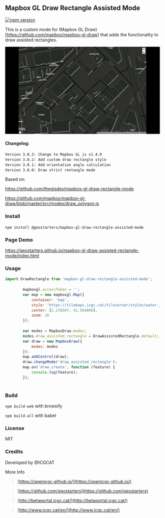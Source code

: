 ## Mapbox GL Draw Rectangle Assisted Mode
[![npm version](https://badge.fury.io/js/%40geostarters%2Fmapbox-gl-draw-rectangle-assisted-mode.svg)](https://badge.fury.io/js/%40geostarters%2Fmapbox-gl-draw-rectangle-assisted-mode)

This is a custom mode for (Mapbox GL Draw) [https://github.com/mapbox/mapbox-gl-draw]  that adds the functionality to draw  assisted rectangles.


![Assisted rectangle](draw-assisted-rectangle.gif)

#### Changelog:

```bash
Version 3.0.3: Change to Mapbox GL js v1.4.0 
Version 3.0.2: Add custom draw rectangle style 
Version 3.0.1: Add orientation angle calculation
Version 3.0.0: Draw strict rentangle mode
```
Based on:

https://github.com/thegisdev/mapbox-gl-draw-rectangle-mode

https://github.com/mapbox/mapbox-gl-draw/blob/master/src/modes/draw_polygon.js


### Install

`npm install @geostarters/mapbox-gl-draw-rectangle-assisted-mode`

### Page Demo 

https://geostarters.github.io/mapbox-gl-draw-assisted-rectangle-mode/index.html

### Usage

```js
import DrawRectangle from 'mapbox-gl-draw-rectangle-assisted-mode';

        mapboxgl.accessToken = '';
        var map = new mapboxgl.Map({
            container: 'map',
            style: 'https://tilemaps.icgc.cat/tileserver/styles/water.json',
            center: [2.278507, 41.594896],
            zoom: 16
        });

        var modes = MapboxDraw.modes;
        modes.draw_assisted_rectangle = DrawAssistedRectangle.default;
        var draw = new MapboxDraw({
            modes: modes
        });
        map.addControl(draw);
        draw.changeMode('draw_assisted_rectangle');
        map.on('draw.create', function (feature) {
            console.log(feature);
        });
    
```



### Build

`npm build-web`  with browsify

`npm build-all`  with babel

### License

MIT

### Credits            

Developed by @ICGCAT

More Info
>[https://openicgc.github.io/](https://openicgc.github.io/)

>[https://github.com/geostarters](https://github.com/geostarters)

>[http://betaportal.icgc.cat/](http://betaportal.icgc.cat/)

>[http://www.icgc.cat/en/](http://www.icgc.cat/en/)



